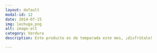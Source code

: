 ```yaml
---
layout: default
modal-id: 12
date: 2014-07-15
img: lechuga.png
alt: image-alt
category: Verdura
description: Este producto es de temporada este mes, ¡disfrútalo!

---
```

